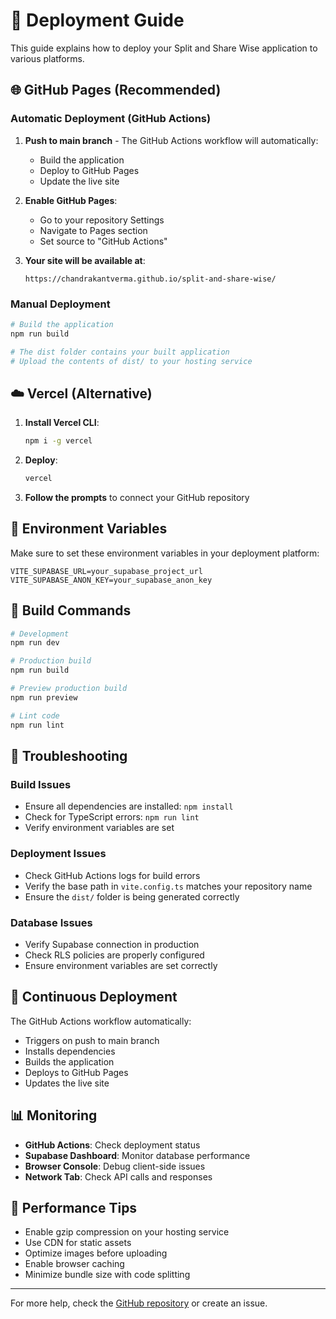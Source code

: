 # 🚀 Deployment Guide

This guide explains how to deploy your Split and Share Wise application to various platforms.

## 🌐 GitHub Pages (Recommended)

### Automatic Deployment (GitHub Actions)

1. **Push to main branch** - The GitHub Actions workflow will automatically:
   - Build the application
   - Deploy to GitHub Pages
   - Update the live site

2. **Enable GitHub Pages**:
   - Go to your repository Settings
   - Navigate to Pages section
   - Set source to "GitHub Actions"

3. **Your site will be available at**:
   ```
   https://chandrakantverma.github.io/split-and-share-wise/
   ```

### Manual Deployment

```bash
# Build the application
npm run build

# The dist folder contains your built application
# Upload the contents of dist/ to your hosting service
```

## ☁️ Vercel (Alternative)

1. **Install Vercel CLI**:
   ```bash
   npm i -g vercel
   ```

2. **Deploy**:
   ```bash
   vercel
   ```

3. **Follow the prompts** to connect your GitHub repository

## 🔧 Environment Variables

Make sure to set these environment variables in your deployment platform:

```env
VITE_SUPABASE_URL=your_supabase_project_url
VITE_SUPABASE_ANON_KEY=your_supabase_anon_key
```

## 📱 Build Commands

```bash
# Development
npm run dev

# Production build
npm run build

# Preview production build
npm run preview

# Lint code
npm run lint
```

## 🐛 Troubleshooting

### Build Issues
- Ensure all dependencies are installed: `npm install`
- Check for TypeScript errors: `npm run lint`
- Verify environment variables are set

### Deployment Issues
- Check GitHub Actions logs for build errors
- Verify the base path in `vite.config.ts` matches your repository name
- Ensure the `dist/` folder is being generated correctly

### Database Issues
- Verify Supabase connection in production
- Check RLS policies are properly configured
- Ensure environment variables are set correctly

## 🔄 Continuous Deployment

The GitHub Actions workflow automatically:
- Triggers on push to main branch
- Installs dependencies
- Builds the application
- Deploys to GitHub Pages
- Updates the live site

## 📊 Monitoring

- **GitHub Actions**: Check deployment status
- **Supabase Dashboard**: Monitor database performance
- **Browser Console**: Debug client-side issues
- **Network Tab**: Check API calls and responses

## 🚀 Performance Tips

- Enable gzip compression on your hosting service
- Use CDN for static assets
- Optimize images before uploading
- Enable browser caching
- Minimize bundle size with code splitting

---

For more help, check the [GitHub repository](https://github.com/chandrakantverma/split-and-share-wise) or create an issue. 